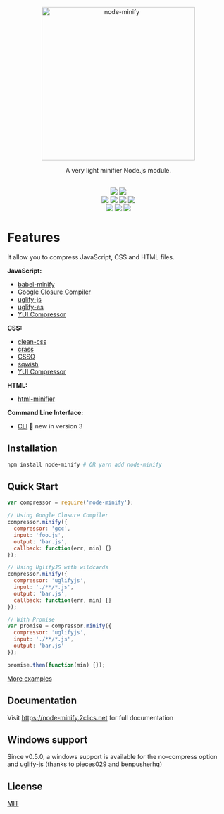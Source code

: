 <p align="center"><img src="/static/node-minify.png" width="348" alt="node-minify"></p>

<p align="center">A very light minifier Node.js module.</p>

<p align="center">
  <br>
  <a href="https://npmjs.org/package/node-minify"><img src="https://img.shields.io/npm/v/node-minify.svg"></a>
  <a href="https://npmjs.org/package/node-minify"><img src="https://img.shields.io/npm/dm/node-minify.svg"></a><br>
  <a href="https://travis-ci.org/srod/node-minify"><img src="https://img.shields.io/travis/srod/node-minify/master.svg?label=linux"></a>
  <a href="https://ci.appveyor.com/project/srod/node-minify"><img src="https://img.shields.io/appveyor/ci/srod/node-minify/master.svg?label=windows"></a>
  <a href="https://circleci.com/gh/srod/node-minify/tree/master"><img src="https://circleci.com/gh/srod/node-minify/tree/master.svg?style=shield"></a>
  <a href="https://codecov.io/gh/srod/node-minify"><img src="https://codecov.io/gh/srod/node-minify/branch/develop/graph/badge.svg"></a><br>
  <a href="https://david-dm.org/srod/node-minify"><img src="https://img.shields.io/david/srod/node-minify.svg?style=flat"></a>
  <a href="https://david-dm.org/srod/node-minify#info=devDependencies"><img src="https://img.shields.io/david/dev/srod/node-minify.svg?style=flat"></a>
  <a href="https://greenkeeper.io/"><img src="https://badges.greenkeeper.io/srod/node-minify.svg"></a>
</p>

# Features

It allow you to compress JavaScript, CSS and HTML files.

**JavaScript:**

- [babel-minify](https://node-minify.2clics.net/compressors/babel-minify.html)
- [Google Closure Compiler](https://node-minify.2clics.net/compressors/gcc.html)
- [uglify-js](https://node-minify.2clics.net/compressors/uglify-js.html)
- [uglify-es](https://node-minify.2clics.net/compressors/uglify-es.html)
- [YUI Compressor](https://node-minify.2clics.net/compressors/yui.html)

**CSS:**

- [clean-css](https://node-minify.2clics.net/compressors/clean-css.html)
- [crass](https://node-minify.2clics.net/compressors/crass.html)
- [CSSO](https://node-minify.2clics.net/compressors/csso.html)
- [sqwish](https://node-minify.2clics.net/compressors/sqwish.html)
- [YUI Compressor](https://node-minify.2clics.net/compressors/yui.html)

**HTML:**

- [html-minifier](https://node-minify.2clics.net/compressors/html-minifier.html)

**Command Line Interface:**

- [CLI](https://node-minify.2clics.net/cli.html) :tada: new in version 3

## Installation

```bash
npm install node-minify # OR yarn add node-minify
```

## Quick Start

```js
var compressor = require('node-minify');

// Using Google Closure Compiler
compressor.minify({
  compressor: 'gcc',
  input: 'foo.js',
  output: 'bar.js',
  callback: function(err, min) {}
});

// Using UglifyJS with wildcards
compressor.minify({
  compressor: 'uglifyjs',
  input: './**/*.js',
  output: 'bar.js',
  callback: function(err, min) {}
});

// With Promise
var promise = compressor.minify({
  compressor: 'uglifyjs',
  input: './**/*.js',
  output: 'bar.js'
});

promise.then(function(min) {});
```

[More examples](https://github.com/srod/node-minify/blob/master/examples/server.js)

## Documentation

Visit https://node-minify.2clics.net for full documentation

## Windows support

Since v0.5.0, a windows support is available for the no-compress option and uglify-js (thanks to pieces029 and benpusherhq)

## License

[MIT](LICENSE)
